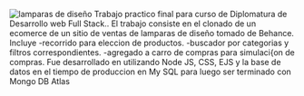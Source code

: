 ![lamparas de diseño](https://github.com/NancyLucero/api_eShop_Mongo/assets/116380765/3954e2f8-7540-4727-b2e2-c7fa81914c8d)
Trabajo practico final para curso de Diplomatura de Desarrollo web Full Stack..
El trabajo consiste en el clonado de un ecomerce de un sitio de ventas de lamparas de diseño tomado de Behance.
Incluye -recorrido para eleccion de productos.
        -buscador por categorias y filtros correspondientes.
        -agregado a carro de compras para simulaci{on de compras.
Fue desarrollado en utilizando Node JS, CSS, EJS y la base de datos en el tiempo de produccion en My SQL para luego ser terminado con 
Mongo DB Atlas
